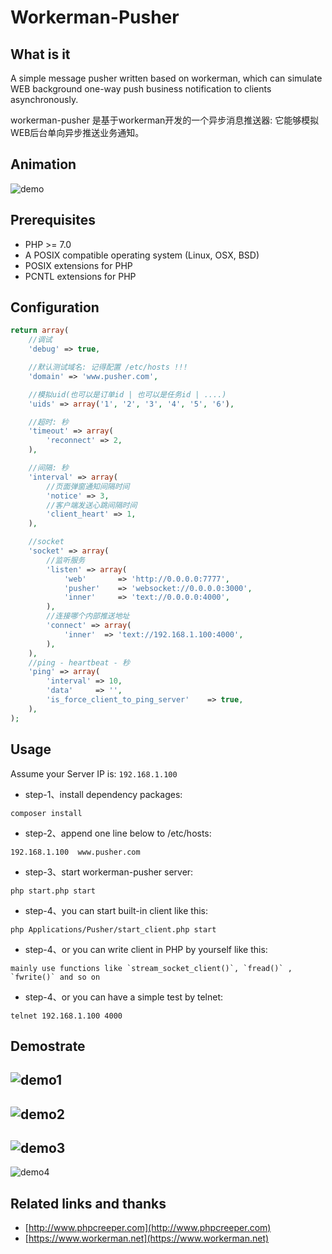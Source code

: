 # Workerman-Pusher

## What is it
A simple message pusher written based on workerman, which can simulate WEB background one-way push business notification to clients asynchronously.

workerman-pusher 是基于workerman开发的一个异步消息推送器: 它能够模拟WEB后台单向异步推送业务通知。

## Animation
![demo](https://github.com/blogdaren/workerman-pusher/blob/master/media/demo.gif)

## Prerequisites
* PHP \>= 7.0
* A POSIX compatible operating system (Linux, OSX, BSD)  
* POSIX extensions for PHP  
* PCNTL extensions for PHP  

## Configuration

```php
return array(
    //调试
    'debug' => true,

    //默认测试域名: 记得配置 /etc/hosts !!!
    'domain' => 'www.pusher.com',

    //模拟uid(也可以是订单id | 也可以是任务id | ....)
    'uids' => array('1', '2', '3', '4', '5', '6'),

    //超时: 秒
    'timeout' => array(
        'reconnect' => 2,
    ),

    //间隔: 秒
    'interval' => array(
        //页面弹窗通知间隔时间
        'notice' => 3,
        //客户端发送心跳间隔时间
        'client_heart' => 1,
    ),

    //socket
    'socket' => array(
        //监听服务
        'listen' => array(
            'web'       => 'http://0.0.0.0:7777',
            'pusher'    => 'websocket://0.0.0.0:3000',
            'inner'     => 'text://0.0.0.0:4000',
        ),
        //连接哪个内部推送地址
        'connect' => array(
            'inner'  => 'text://192.168.1.100:4000',
        ),
    ),
    //ping - heartbeat - 秒
    'ping' => array(
        'interval' => 10,
        'data'     => '',
        'is_force_client_to_ping_server'    => true,
    ),
);
```

## Usage

Assume your Server IP is: ```192.168.1.100```

* step-1、install dependency packages:

```
composer install
```

* step-2、append one line below to /etc/hosts:

```
192.168.1.100  www.pusher.com
```

* step-3、start workerman-pusher server:

```
php start.php start
```

* step-4、you can start built-in client like this:

```
php Applications/Pusher/start_client.php start
```

* step-4、or you can write client in PHP by yourself like this:

```
mainly use functions like `stream_socket_client()`, `fread()` , `fwrite()` and so on
```

* step-4、or you can have a simple test by telnet:

```
telnet 192.168.1.100 4000
```


## Demostrate
![demo1](https://github.com/blogdaren/workerman-pusher/blob/master/media/demo-1.png)
----
![demo2](https://github.com/blogdaren/workerman-pusher/blob/master/media/demo-2.png)
----
![demo3](https://github.com/blogdaren/workerman-pusher/blob/master/media/demo-3.png)
----
![demo4](https://github.com/blogdaren/workerman-pusher/blob/master/media/demo-4.png)


## Related links and thanks

* [http://www.phpcreeper.com](http://www.phpcreeper.com)
* [https://www.workerman.net](https://www.workerman.net)

